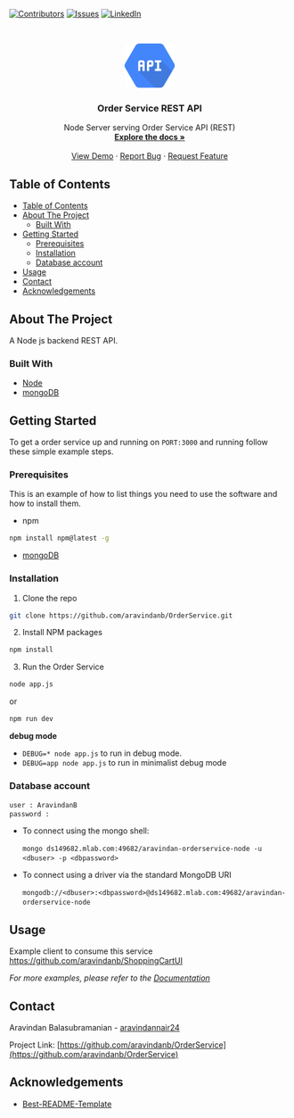
<!-- PROJECT SHIELDS -->
<!--
*** I'm using markdown "reference style" links for readability.
*** Reference links are enclosed in brackets [ ] instead of parentheses ( ).
*** See the bottom of this document for the declaration of the reference variables
*** for contributors-url, forks-url, etc. This is an optional, concise syntax you may use.
*** https://www.markdownguide.org/basic-syntax/#reference-style-links
-->
[![Contributors][contributors-shield]][contributors-url]
[![Issues][issues-shield]][issues-url]
[![LinkedIn][linkedin-shield]][linkedin-url]



<!-- PROJECT LOGO -->
<br />
<p align="center">
  <a href="https://github.com/aravindanb/OrderService">
    <img src="images/API.png" alt="Logo" width="90" height="80">
  </a>

  <h3 align="center">Order Service REST API </h3>

  <p align="center">
    Node Server serving Order Service API (REST)
    <br />
    <a href="https://github.com/aravindanb/OrderService"><strong>Explore the docs »</strong></a>
    <br />
    <br />
    <a href="https://github.com/aravindanb/OrderService">View Demo</a>
    ·
    <a href="https://github.com/aravindanb/OrderService/issues?q=is%3Aissue+is%3Aopen+sort%3Aupdated-desc">Report Bug</a>
    ·
    <a href="https://github.com/aravindanb/OrderService/issues?q=is%3Aissue+is%3Aopen+sort%3Aupdated-desc">Request Feature</a>
  </p>
</p>



<!-- TABLE OF CONTENTS -->
## Table of Contents

- [Table of Contents](#table-of-contents)
- [About The Project](#about-the-project)
  - [Built With](#built-with)
- [Getting Started](#getting-started)
  - [Prerequisites](#prerequisites)
  - [Installation](#installation)
  - [Database account](#database-account)
- [Usage](#usage)
- [Contact](#contact)
- [Acknowledgements](#acknowledgements)



<!-- ABOUT THE PROJECT -->
## About The Project

<!-- [![Product Name Screen Shot][product-screenshot]](https://example.com) -->

A Node js backend REST API.

### Built With

* [Node](https://nodejs.org/en/)
* [mongoDB](https://docs.mongodb.com/guides/server/install/)



<!-- GETTING STARTED -->
## Getting Started

To get a order service up and running on `PORT:3000` and running follow these simple example steps.

### Prerequisites

This is an example of how to list things you need to use the software and how to install them.
* npm
```sh
npm install npm@latest -g
```
* [mongoDB](https://docs.mongodb.com/guides/server/install/)


### Installation

1. Clone the repo
```sh
git clone https://github.com/aravindanb/OrderService.git
```
2. Install NPM packages
```sh
npm install
```
3. Run the Order Service
  
```sh
node app.js
```
or

```sh
npm run dev
```

**debug mode**
- `DEBUG=* node app.js` to run in debug mode.
- `DEBUG=app node app.js` to run in minimalist debug mode


### Database account

```
user : AravindanB
password : 
```
- To connect using the mongo shell:

  ` mongo ds149682.mlab.com:49682/aravindan-orderservice-node -u <dbuser> -p <dbpassword> `

- To connect using a driver via the standard MongoDB URI 

  `mongodb://<dbuser>:<dbpassword>@ds149682.mlab.com:49682/aravindan-orderservice-node`


<!-- USAGE EXAMPLES -->
## Usage

Example client to consume this service https://github.com/aravindanb/ShoppingCartUI 

_For more examples, please refer to the [Documentation](https://github.com/aravindanb/OrderService/wiki)_



<!-- CONTACT -->
## Contact

Aravindan Balasubramanian - [aravindannair24](https://www.linkedin.com/in/aravindan24/)

Project Link: [https://github.com/aravindanb/OrderService](https://github.com/aravindanb/OrderService)



<!-- ACKNOWLEDGEMENTS -->
## Acknowledgements

* [Best-README-Template](https://github.com/othneildrew/Best-README-Template/blob/master/README.md)


<!-- MARKDOWN LINKS & IMAGES -->
<!-- https://www.markdownguide.org/basic-syntax/#reference-style-links -->
[contributors-shield]: https://img.shields.io/github/contributors/aravindanb/OrderService.svg?style=flat-square
[contributors-url]: https://github.com/aravindanb/OrderService/graphs/contributors
[issues-shield]: https://img.shields.io/github/issues/aravindanb/OrderService.svg?style=flat-square
[issues-url]: https://github.com/aravindanb/OrderService/Best-README-Template/issues
[linkedin-shield]: https://img.shields.io/badge/-LinkedIn-black.svg?style=flat-square&logo=linkedin&colorB=555
[linkedin-url]: https://www.linkedin.com/in/aravindan24/
[product-screenshot]: images/API.png



